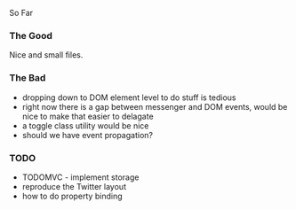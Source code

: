 So Far

### The Good

Nice and small files.

### The Bad

* dropping down to DOM element level to do stuff is tedious
* right now there is a gap between messenger and DOM events, would be nice to make that easier to delagate
* a toggle class utility would be nice
* should we have event propagation?

### TODO

* TODOMVC - implement storage
* reproduce the Twitter layout
* how to do property binding